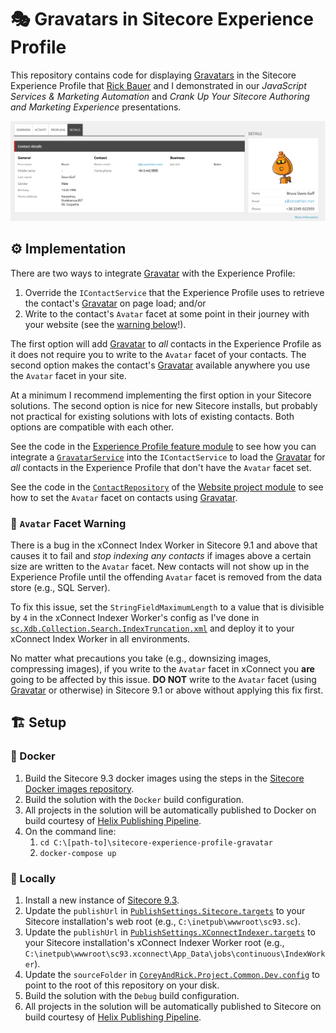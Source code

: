 # 🎭 Gravatars in Sitecore Experience Profile

This repository contains code for displaying [Gravatars][1] in the Sitecore
Experience Profile that [Rick Bauer][2] and I demonstrated in our _JavaScript
Services & Marketing Automation_ and _Crank Up Your Sitecore Authoring and
Marketing Experience_ presentations.

![Contact in Experience Profile with robohash default image](docs/robohash.png)

## ⚙️ Implementation

There are two ways to integrate [Gravatar][1] with the Experience Profile:

1. Override the `IContactService` that the Experience Profile uses to retrieve
   the contact's [Gravatar][1] on page load; and/or
2. Write to the contact's `Avatar` facet at some point in their journey with
   your website (see the [warning below](#-avatar-facet-warning)!).

The first option will add [Gravatar][1] to _all_ contacts in the Experience
Profile as it does not require you to write to the `Avatar` facet of your
contacts. The second option makes the contact's [Gravatar][1] available
anywhere you use the `Avatar` facet in your site.

At a minimum I recommend implementing the first option in your Sitecore
solutions. The second option is nice for new Sitecore installs, but probably not
practical for existing solutions with lots of existing contacts. Both options
are compatible with each other.

See the code in the [Experience Profile feature module][3] to see how you can
integrate a [`GravatarService`][4] into the `IContactService` to load the
[Gravatar][1] for _all_ contacts in the Experience Profile that don't have the
`Avatar` facet set.

See the code in the [`ContactRepository`][5] of the [Website project module][6]
to see how to set the `Avatar` facet on contacts using [Gravatar][1].

### 🚨 `Avatar` Facet Warning

There is a bug in the xConnect Index Worker in Sitecore 9.1 and above that
causes it to fail and _stop indexing any contacts_ if images above a certain
size are written to the `Avatar` facet. New contacts will not show up in the
Experience Profile until the offending `Avatar` facet is removed from the data
store (e.g., SQL Server).

To fix this issue, set the `StringFieldMaximumLength` to a value that is
divisible by `4` in the xConnect Indexer Worker's config as I've done in
[`sc.Xdb.Collection.Search.IndexTruncation.xml`][7] and deploy it to your
xConnect Index Worker in all environments.

No matter what precautions you take (e.g., downsizing images, compressing
images), if you write to the `Avatar` facet in xConnect you **are** going to be
affected by this issue. **DO NOT** write to the `Avatar` facet (using
[Gravatar][1] or otherwise) in Sitecore 9.1 or above without applying this fix
first.

## 🏗️ Setup

### 🐳 Docker

1. Build the Sitecore 9.3 docker images using the steps in the
   [Sitecore Docker images repository][8].
2. Build the solution with the `Docker` build configuration.
3. All projects in the solution will be automatically published to Docker on
   build courtesy of [Helix Publishing Pipeline][9].
4. On the command line:
   1. `cd C:\[path-to]\sitecore-experience-profile-gravatar`
   2. `docker-compose up`

### 💽 Locally

1. Install a new instance of [Sitecore 9.3][10].
2. Update the `publishUrl` in [`PublishSettings.Sitecore.targets`][11] to your
   Sitecore installation's web root (e.g., `C:\inetpub\wwwroot\sc93.sc`).
3. Update the `publishUrl` in [`PublishSettings.XConnectIndexer.targets`][12] to
   your Sitecore installation's xConnect Indexer Worker root
   (e.g., `C:\inetpub\wwwroot\sc93.xconnect\App_Data\jobs\continuous\IndexWorker`).
4. Update the `sourceFolder` in [`CoreyAndRick.Project.Common.Dev.config`][13] to
   point to the root of this repository on your disk.
5. Build the solution with the `Debug` build configuration.
6. All projects in the solution will be automatically published to Sitecore on
   build courtesy of [Helix Publishing Pipeline][9].

[1]: https://www.gravatar.com/
[2]: https://twitter.com/Sitecordial
[3]: src/Feature/ExperienceProfile/sitecore
[4]: src/Feature/ExperienceProfile/sitecore/Services/GravatarService.cs
[5]: src/Project/Website/sitecore/Repositories/ContactRepository.cs
[6]: src/Project/Website/sitecore
[7]: src/Project/Common/xconnect-indexer/App_Data/config/sitecore/CoreyAndRick/sc.Xdb.Collection.Search.IndexTruncation.xml#L12
[8]: https://github.com/sitecore/docker-images
[9]: https://github.com/richardszalay/helix-publishing-pipeline
[10]: https://dev.sitecore.net/Downloads/Sitecore_Experience_Platform/93/Sitecore_Experience_Platform_93_Initial_Release.aspx
[11]: PublishSettings.Sitecore.targets
[12]: PublishSettings.XConnectIndexer.targets
[13]: src/Project/Common/sitecore/App_Config/Environment/CoreyAndRick.Project.Common.Dev.config
